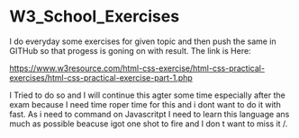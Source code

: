 # W3_School_Exercises
I do everyday some exercises for given topic and then push the same in GITHub so that progess is goning on with result.
 The link is Here:

https://www.w3resource.com/html-css-exercise/html-css-practical-exercises/html-css-practical-exercise-part-1.php

I Tried to do so and I will continue this agter some time especially after the exam because I need time roper time for this and i dont want to do it with fast. As i need to command on Javascritpt I need to learn this language ans much as possible beacuse igot one shot to fire and I don t want to miss it /.